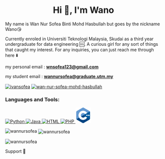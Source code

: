 
<h1 align="center">Hi 👋, I'm Wano</h1>

My name is Wan Nur Sofea Binti Mohd Hasbullah but goes by the nickname Wano:kissing_heart:

Currently enroled in Universiti Teknologi Malaysia, Skudai as a third year undergraduate for data engineering :cool:.
A curious girl for any sort of things that caught my interest.
For any inquiries, you can just reach me through here :arrow_down:

my personal email : **wnsofea123@gmail.com**

my student email : **wannursofea@graduate.utm.my**

<!--
<h3 align="left">Connect with me:</h3>
-->
<p align="left">
<a href="https://instagram.com/ivansofea" target="blank"><img align="center" src="https://raw.githubusercontent.com/rahuldkjain/github-profile-readme-generator/master/src/images/icons/Social/instagram.svg" alt="ivansofea" height="30" width="40" /></a>
<a href="https://www.linkedin.com/in/wan-nur-sofea-mohd-hasbullah-80ba01260/" target="blank"><img align="center" src="https://raw.githubusercontent.com/rahuldkjain/github-profile-readme-generator/master/src/images/icons/Social/linked-in-alt.svg" alt="wan-nur-sofea-mohd-hasbullah" height="30" width="40" /></a>

 
<h3 align="left">Languages and Tools:</h3>
<p align="left">
  <a href="https://www.python.org/" target="_blank" rel="noreferrer">
    <img src="https://upload.wikimedia.org/wikipedia/commons/c/c3/Python-logo-notext.svg" alt="Python" width="50" height="50"/>
  </a>
  <a href="https://www.java.com/" target="_blank" rel="noreferrer">
    <img src="https://upload.wikimedia.org/wikipedia/en/3/30/Java_programming_language_logo.svg" alt="Java" width="50" height="50"/>
  </a>
  <a href="https://developer.mozilla.org/en-US/docs/Web/HTML" target="_blank" rel="noreferrer">
    <img src="https://upload.wikimedia.org/wikipedia/commons/6/61/HTML5_logo_and_wordmark.svg" alt="HTML" width="50" height="50"/>
  </a>
  <a href="https://www.php.net/" target="_blank" rel="noreferrer">
    <img src="https://upload.wikimedia.org/wikipedia/commons/2/27/PHP-logo.svg" alt="PHP" width="50" height="50"/>
  </a>
   <a href="https://www.php.net/" target="_blank" rel="noreferrer">
    <img src="https://raw.githubusercontent.com/devicons/devicon/master/icons/cplusplus/cplusplus-original.svg" alt="cplusplus" width="50" height="50"/>
  </a>
</p>
 

<p align="left">
</p>


<p><img align="left" src="https://github-readme-stats.vercel.app/api/top-langs?username=wannursofea&show_icons=true&locale=en&layout=compact" alt="wannursofea" /></p>

<p>&nbsp;<img align="center" src="https://github-readme-stats.vercel.app/api?username=wannursofea&show_icons=true&locale=en" alt="wannursofea" /></p>

<p><img align="center" src="https://github-readme-streak-stats.herokuapp.com/?user=wannursofea&" alt="wannursofea" /></p>

Support 🙏
<!--
**wannursofea/wannursofea** is a ✨ _special_ ✨ repository because its `README.md` (this file) appears on your GitHub profile.
this makes the line invinsible from other to see
-->



 
